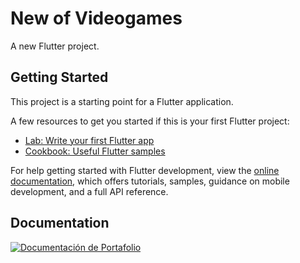 # New of Videogames

A new Flutter project.

## Getting Started

This project is a starting point for a Flutter application.

A few resources to get you started if this is your first Flutter project:

- [Lab: Write your first Flutter app](https://docs.flutter.dev/get-started/codelab)
- [Cookbook: Useful Flutter samples](https://docs.flutter.dev/cookbook)

For help getting started with Flutter development, view the
[online documentation](https://docs.flutter.dev/), which offers tutorials,
samples, guidance on mobile development, and a full API reference.


## Documentation

<a href="https://drive.google.com/file/d/1mZvVW75p0v8yzT59V3Zx8hj5fF2bvxWN/view" target="_blank">
    <img src="https://img.shields.io/badge/Portafolio_Documentación-239120.svg?style=for-the-badge&logo=google-drive&logoColor=white" 
      alt="Documentación de Portafolio"/> 
</a>
